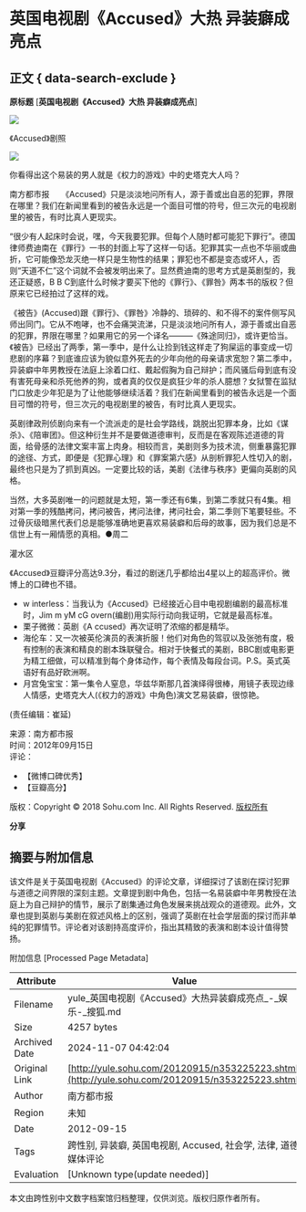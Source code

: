 # 英国电视剧《Accused》大热 异装癖成亮点

## 正文 { data-search-exclude }


**原标题** [**英国电视剧《Accused》大热 异装癖成亮点**]

![](https://photocdn.sohu.com/20120915/Img353225225.jpg)

《Accused》剧照

![](https://photocdn.sohu.com/20120915/Img353225230.jpg)

你看得出这个易装的男人就是《权力的游戏》中的史塔克大人吗？

南方都市报　　《Accused》只是淡淡地问所有人，源于善或出自恶的犯罪，界限在哪里？我们在新闻里看到的被告永远是一个面目可憎的符号，但三次元的电视剧里的被告，有时比真人更现实。

“很少有人起床时会说，嘿，今天我要犯罪。但每个人随时都可能犯下罪行”。德国律师费迪南在《罪行》一书的封面上写了这样一句话。犯罪其实一点也不华丽或曲折，它可能像恐龙灭绝一样只是生物性的结果；罪犯也不都是变态或坏人，否则“天道不仁”这个词就不会被发明出来了。显然费迪南的思考方式是英剧型的，我还正疑惑，B B C到底什么时候才要买下他的《罪行》、《罪咎》两本书的版权？但原来它已经拍过了这样的戏。

《被告》(Accused)跟《罪行》、《罪咎》冷静的、琐碎的、和不得不的案件侧写风师出同门。它从不咆哮，也不会痛哭流涕，只是淡淡地问所有人，源于善或出自恶的犯罪，界限在哪里？如果用它的另一个译名———《殊途同归》，或许更恰当。《被告》已经出了两季，第一季中，是什么让捡到钱这样走了狗屎运的事变成一切悲剧的序幕？到底谁应该为貌似意外死去的少年向他的母亲请求宽恕？第二季中，异装癖中年男教授在法庭上涂着口红、戴起假胸为自己辩护；而风骚后母到底有没有害死母亲和杀死他养的狗，或者真的仅仅是疯狂少年的杀人臆想？女狱警在监狱门口放走少年犯是为了让他能够继续活着？我们在新闻里看到的被告永远是一个面目可憎的符号，但三次元的电视剧里的被告，有时比真人更现实。

英剧律政刑侦剧向来有一个流派走的是社会学路线，跳脱出犯罪本身，比如《谋杀》、《陪审团》。但这种衍生并不是要做道德审判，反而是在客观陈述道德的背面，给骨感的法律文案丰富上肉身。相较而言，美剧则多为技术流，侧重暴露犯罪的途径、方式，即便是《犯罪心理》和《罪案第六感》从剖析罪犯人性切入的剧，最终也只是为了抓到真凶。一定要比较的话，美剧《法律与秩序》更偏向英剧的风格。

当然，大多英剧唯一的问题就是太短，第一季还有6集，到第二季就只有4集。相对第一季的残酷拷问，拷问被告，拷问法律，拷问社会，第二季则下笔要轻些。不过骨灰级暗黑代表们总是能够准确地更喜欢易装癖和后母的故事，因为我们总是不信世上有一厢情愿的真相。●周二

灌水区

《Accused》豆瓣评分高达9.3分，看过的剧迷几乎都给出4星以上的超高评价。微博上的口碑也不错。

- w interless：当我认为《Accused》已经接近心目中电视剧编剧的最高标准时，Jim m yM cG overn(编剧)用实际行动向我证明，它就是最高标准。
- 栗子微微：英剧《A ccused》再次证明了浓缩的都是精华。
- 海伦车：又一次被英伦演员的表演折服！他们对角色的驾驭以及张弛有度，极有控制的表演和精良的剧本珠联璧合。相对于快餐式的美剧，BBC剧或电影更为精工细做，可以精准到每个身体动作，每个表情及每段台词。P.S。英式英语好有品好欧洲啊。
- 月宫兔宝宝：第一集令人窒息，华兹华斯那几首演绎得很棒，用镜子表现边缘人情感，史塔克大人(《权力的游戏》中角色)演文艺易装癖，很惊艳。

(责任编辑：崔延)

来源：南方都市报  
时间：2012年09月15日  
评论：  
- 【微博口碑优秀】  
- 【豆瓣高分】  

版权：Copyright © 2018 Sohu.com Inc. All Rights Reserved. [版权所有](https://corp.sohu.com/s2007/copyright/)  
  
**分享**

## 摘要与附加信息

<!-- tcd_abstract -->
该文件是关于英国电视剧《Accused》的评论文章，详细探讨了该剧在探讨犯罪与道德之间界限的深刻主题。文章提到剧中角色，包括一名易装癖中年男教授在法庭上为自己辩护的情节，展示了剧集通过角色发展来挑战观众的道德观。此外，文章也提到英剧与美剧在叙述风格上的区别，强调了英剧在社会学层面的探讨而非单纯的犯罪情节。评论者对该剧持高度评价，指出其精致的表演和剧本设计值得赞扬。
<!-- tcd_abstract_end -->

附加信息 [Processed Page Metadata]

| Attribute       | Value                                  |
|-----------------|----------------------------------------|
| Filename        | yule_英国电视剧《Accused》大热异装癖成亮点_-_娱乐-_搜狐.md                             |
| Size            | 4257 bytes                           |
| Archived Date   | 2024-11-07 04:42:04                             |
| Original Link   | [http://yule.sohu.com/20120915/n353225223.shtml](http://yule.sohu.com/20120915/n353225223.shtml)                       |
| Author          | 南方都市报                               |
| Region          | 未知                               |
| Date            | 2012-09-15                                 |
| Tags            | 跨性别, 异装癖, 英国电视剧, Accused, 社会学, 法律, 道德, 媒体评论                                 |
| Evaluation            | [Unknown type(update needed)]                                 |
<!-- tcd_table_end -->

本文由跨性别中文数字档案馆归档整理，仅供浏览。版权归原作者所有。

